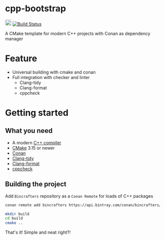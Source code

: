 # cpp-bootstrap

<a href="http://www.wtfpl.net/"><img src="http://www.wtfpl.net/wp-content/uploads/2012/12/wtfpl.svg" height="20" alt="WTFPL" /></a> [![Build Status](https://travis-ci.org/vtta/cpp-bootstrap.svg?branch=master)](https://travis-ci.org/vtta/cpp-bootstrap)

A CMake template for modern C++ projects with Conan as dependency manager

# Feature

- Universal building with cmake and conan
- Full integration with checker and linter
  - Clang-tidy
  - Clang-format
  - cppcheck

# Getting started

## What you need

- A modern [C++ compiler](https://clang.llvm.org)
- [CMake](https://cmake.org) 3.15 or newer
- [Conan](https://conan.io)
- [Clang-tidy](https://clang.llvm.org)
- [Clang-format](https://clang.llvm.org)
- [cppcheck](http://cppcheck.sourceforge.net)

## Building the project

Add `Bincrafters` repository as a `Conan Remote` for loads of C++ packages

```bash
conan remote add bincrafters https://api.bintray.com/conan/bincrafters/public-conan
```

```bash
mkdir build
cd build
cmake ..
```

That's it! Simple and neat right?!


